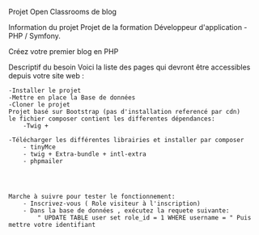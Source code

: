 Projet Open Classrooms de blog

Information du projet
Projet de la formation Développeur d'application - PHP / Symfony.

Créez votre premier blog en PHP

Descriptif du besoin
Voici la liste des pages qui devront être accessibles depuis votre site web :

    -Installer le projet
    -Mettre en place la Base de données
    -Cloner le projet
    Projet basé sur Bootstrap (pas d'installation referencé par cdn)
    le fichier composer contient les differentes dépendances:
        -Twig + 
    
    -Télécharger les différentes librairies et installer par composer
        - tinyMce
        - twig + Extra-bundle + intl-extra
        - phpmailer
    
    


    Marche à suivre pour tester le fonctionnement:
        - Inscrivez-vous ( Role visiteur à l'inscription)
        - Dans la base de données , exécutez la requete suivante:
            " UPDATE TABLE user set role_id = 1 WHERE username = " Puis mettre votre identifiant




